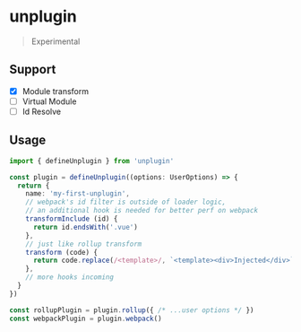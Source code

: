 # unplugin

> Experimental

## Support

- [x] Module transform
- [ ] Virtual Module
- [ ] Id Resolve

## Usage

```ts
import { defineUnplugin } from 'unplugin'

const plugin = defineUnplugin((options: UserOptions) => {
  return {
    name: 'my-first-unplugin',
    // webpack's id filter is outside of loader logic,
    // an additional hook is needed for better perf on webpack
    transformInclude (id) {
      return id.endsWith('.vue')
    },
    // just like rollup transform
    transform (code) {
      return code.replace(/<template>/, `<template><div>Injected</div>`)
    },
    // more hooks incoming
  }
})

const rollupPlugin = plugin.rollup({ /* ...user options */ })
const webpackPlugin = plugin.webpack()
```



